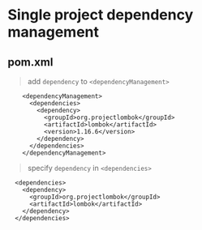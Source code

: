 # Single project dependency management

## pom.xml

> add `dependency` to `<dependencyManagement>`

```
    <dependencyManagement>
      <dependencies>
        <dependency>
          <groupId>org.projectlombok</groupId>
          <artifactId>lombok</artifactId>
          <version>1.16.6</version>
        </dependency>
      </dependencies>
    </dependencyManagement>
```

> specify `dependency` in `<dependencies>`

```
  <dependencies>
    <dependency>
      <groupId>org.projectlombok</groupId>
      <artifactId>lombok</artifactId>
    </dependency>
  </dependencies>
```
